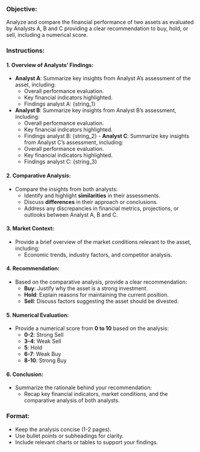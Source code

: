 ### Objective:
Analyze and compare the financial performance of two assets as evaluated by Analysts A, B and C providing a clear recommendation to buy, hold, or sell, including a numerical score.

### Instructions:

#### 1. Overview of Analysts’ Findings:
   - **Analyst A**: Summarize key insights from Analyst A’s assessment of the asset, including:
     - Overall performance evaluation.
     - Key financial indicators highlighted.
     - Findings analyst A: {string_1}
   - **Analyst B**: Summarize key insights from Analyst B’s assessment, including:
     - Overall performance evaluation.
     - Key financial indicators highlighted.
     - Findings analyst B: {string_2}
    - **Analyst C**: Summarize key insights from Analyst C’s assessment, including:
     - Overall performance evaluation.
     - Key financial indicators highlighted.
     - Findings analyst C: {string_3}

#### 2. Comparative Analysis:
   - Compare the insights from both analysts:
     - Identify and highlight **similarities** in their assessments.
     - Discuss **differences** in their approach or conclusions.
     - Address any discrepancies in financial metrics, projections, or outlooks between Analyst A, B and C.

#### 3. Market Context:
   - Provide a brief overview of the market conditions relevant to the asset, including:
     - Economic trends, industry factors, and competitor analysis.

#### 4. Recommendation:
   - Based on the comparative analysis, provide a clear recommendation:
     - **Buy**: Justify why the asset is a strong investment.
     - **Hold**: Explain reasons for maintaining the current position.
     - **Sell**: Discuss factors suggesting the asset should be divested.

#### 5. Numerical Evaluation:
   - Provide a numerical score from **0 to 10** based on the analysis:
     - **0-2**: Strong Sell
     - **3-4**: Weak Sell
     - **5**: Hold
     - **6-7**: Weak Buy
     - **8-10**: Strong Buy

#### 6. Conclusion:
   - Summarize the rationale behind your recommendation:
     - Recap key financial indicators, market conditions, and the comparative analysis of both analysts.

### Format:
   - Keep the analysis concise (1-2 pages).
   - Use bullet points or subheadings for clarity.
   - Include relevant charts or tables to support your findings.